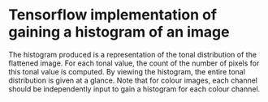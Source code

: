 # Tensorflow implementation of gaining a histogram of an image

The histogram produced is a representation of the tonal distribution of the flattened image.
For each tonal value, the count of the number of pixels for this tonal value is computed. By
viewing the histogram, the entire tonal distribution is given at a glance. Note that for colour images, each channel should be independently input to gain a histogram for each colour channel. 
